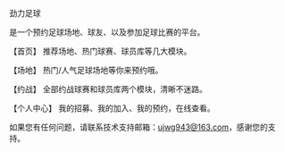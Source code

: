 劲力足球

是一个预约足球场地、球友、以及参加足球比赛的平台。

【首页】 推荐场地、热门球赛、球员库等几大模块。

【场地】 热门/人气足球场地等你来预约哦。

【约战】 全部约战球赛和球员库两个模块，清晰不迷路。

【个人中心】 我的招募、我的加入、我的预约，在线查看。

如果您有任何问题，请联系技术支持邮箱：ujwg943@163.com，感谢您的支持。
